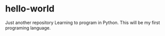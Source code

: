 # hello-world
Just another repository
Learning to program in Python.
This will be my first programing language.
